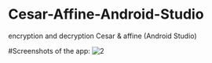 # Cesar-Affine-Android-Studio
encryption and decryption Cesar &amp; affine (Android Studio)

#Screenshots of the app:
![2](https://user-images.githubusercontent.com/62849001/77858877-1a97a880-71fe-11ea-8133-22b390de1ee2.jpg)

